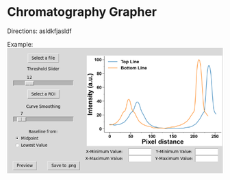 # Chromatography Grapher

Directions:
asldkfjasldf


Example:
![example image](test-data/screenshot.png)
